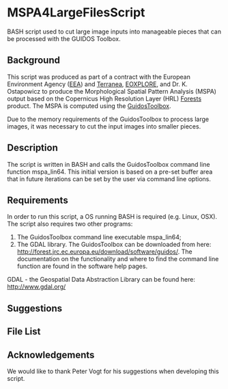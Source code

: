 # MSPA4LargeFilesScript
BASH script used to cut large image inputs into manageable pieces that can be processed with the GUIDOS Toolbox.

## Background
This script was produced as part of a contract with the European Environment Agency ([EEA](http://www.eea.europa.eu/)) and [Terranea](http://www.terranea.de/), [EOXPLORE](http://www.eoxplore.com/), and Dr. K. Ostapowicz to produce the Morphological Spatial Pattern Analysis (MSPA) output based on the Copernicus High Resolution Layer (HRL) [Forests](http://land.copernicus.eu/pan-european/high-resolution-layers/forests) product. The MSPA is computed using the [GuidosToolbox](http://forest.jrc.ec.europa.eu/download/software/guidos/).

Due to the memory requirements of the GuidosToolbox to process large images, it was necessary to cut the input images into smaller pieces.

## Description
The script is written in BASH and calls the GuidosToolbox command line function mspa_lin64. This initial version is based on a pre-set buffer area that in future iterations can be set by the user via command line options.

## Requirements
In order to run this script, a OS running BASH is required (e.g. Linux, OSX). The script also requires two other programs:
1. The GuidosToolbox command line executable mspa_lin64;
2. The GDAL library.
The GuidosToolbox can be downloaded from here: http://forest.jrc.ec.europa.eu/download/software/guidos/. The documentation on the functionality and where to find the command line function are found in the software help pages.

GDAL - the Geospatial Data Abstraction Library can be found here: http://www.gdal.org/

## Suggestions

## File List

## Acknowledgements
We would like to thank Peter Vogt for his suggestions when developing this script.
